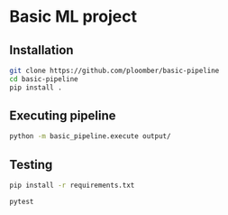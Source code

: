# Basic ML project


## Installation

```bash
git clone https://github.com/ploomber/basic-pipeline
cd basic-pipeline
pip install .
```

## Executing pipeline

```bash
python -m basic_pipeline.execute output/
```

## Testing

```bash
pip install -r requirements.txt

pytest
```
